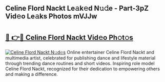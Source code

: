 ## Celine Flord Nackt Le𝚊k𝚎d N𝚞𝚍e - Part-3pZ Vid𝚎o Le𝚊ks Photos mVJJw

# <h2><a href="http://fb2pbl.evod.top/?m=Celine+Flord+Nackt">🔗 👉🔴 Celine Flord Nackt Vid𝚎o Ph𝚘t𝚘s</a></h2>

[![Celine Flord Nackt N𝚞d𝚎s](https://i.imgur.com/8V9OHl7.gif)](http://fb2pbl.evod.top/?m=Celine+Flord+Nackt)
Online entertainer Celine Flord Nackt and multimedia artist, celebrated for publishing dance and lifestyle material through trending dance routines and short videos. Inspiring role model Celine Flord Nackt, recognized for their dedication to empowering others and making a difference. 

